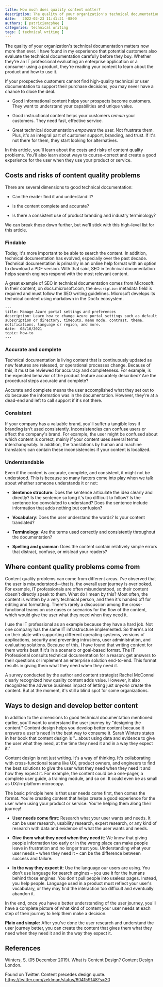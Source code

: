 ```yaml
---
title: How much does quality content matter?
description: The quality of your organization's technical documentation matters now more than ever. I have found in my experience that potential customers also evaluate the technical documentation carefully before they buy. Whether they're an IT professional evaluating an enterprise application or a consumer using a product, they're reading your content to learn about the product and how to use it.
date:   2022-02-23 11:41:21 -0800
authors: [ patriciamcphee ]
categories: technical writing
tags: [ technical writing ] 
---
```


The quality of your organization's technical documentation matters now more than ever. I have found in my experience that potential customers also evaluate the technical documentation carefully before they buy. Whether they're an IT professional evaluating an enterprise application or a consumer using a product, they're reading your content to learn about the product and how to use it. 

If your prospective customers cannot find high-quality technical or user documentation to support their purchase decisions, you may never have a chance to close the deal. 

<!--truncate-->

- Good informational content helps your prospects become customers. They want to understand your capabilities and unique value. 

- Good instructional content helps your customers *remain* your customers. They need fast, effective service. 

- Great technical documentation *empowers* the user. Not frustrate them. Plus, it's an integral part of customer support, branding, and trust. If it's not there for them, they start looking for alternatives.

In this article, you'll learn about the costs and risks of content quality problems. You'll also learn about ways to course-correct and create a good experience for the user when they use your product or service.  


## Costs and risks of content quality problems

There are several dimensions to good technical documentation:

- Can the reader find it and understand it?

- Is the content complete and accurate?

- Is there a consistent use of product branding and industry terminology? 

We can break these down further, but we'll stick with this high-level list for this article. 

### Findable
Today, it's more important to be able to search the content. In addition, technical documentation has evolved, especially over the past decade. Technical documentation is primarily in an online help format with an option to download a PDF version. With that said, SEO in technical documentation helps search engines respond with the most relevant content.

A great example of SEO in technical documentation comes from Microsoft. In their content, on docs.microsoft.com, the `description` metadata field is required and must follow the SEO writing guidelines. Microsoft develops its technical content using markdown in the Docfx ecosystem.

```text
---
title: Manage Azure portal settings and preferences
description: Learn how to change Azure portal settings such as default subscription or directory, timeouts, menu mode, contrast, theme, notifications, language or region, and more.
date:  08/10/2021 
topic: how-to
---
```

### Accurate and complete
Technical documentation is living content that is continuously updated as new features are released, or operational processes change. Because of this, it must be reviewed for accuracy and completeness. For example, is the expected behavior of the product feature accurately described? Are the procedural steps accurate and complete? 

Accurate and complete means the user accomplished what they set out to do because the information was in the documentation. However, they're at a dead-end and left to call support if it's not there. 

### Consistent
If your company has a valuable brand, you'll suffer a tangible loss if branding isn't used consistently. Inconsistencies can confuse users or affect the company's brand. For example, the user might be confused about which content is correct, mainly if your content uses several terms interchangeably. In addition, the translations by human and machine translators can contain these inconsistencies if your content is localized.       

### Understandable
Even if the content is accurate, complete, and consistent, it might not be understood. This is because so many factors come into play when we talk about whether someone understands it or not:

- **Sentence structure**: Does the sentence articulate the idea clearly and directly? Is the sentence so long it's too difficult to follow? Is the sentence too convoluted to understand? Does the sentence include information that adds nothing but confusion?

-  **Vocabulary**: Does the user understand the words? Is your content translated?

- **Terminology**: Are the terms used correctly and consistently throughout the documentation? 

- **Spelling and grammar**: Does the content contain relatively simple errors that distract, confuse, or mislead your readers?

## Where content quality problems come from
Content quality problems can come from different areas. I've observed that the user is misunderstood—that is, the overall user journey is overlooked. For example, IT professionals are often misunderstood, so their content doesn't directly speak to them. What do I mean by this? Most often, the content is written by a very technical person, and then it's handed off for editing and formatting. There's rarely a discussion among the cross-functional teams on use cases or scenarios for the flow of the content, which would give the user what they need when they need it.  

I use the IT professional as an example because they have a hard job. Not one company has the same IT infrastructure implemented. So there's a lot on their plate with supporting different operating systems, versions of applications, security and preventing intrusions, user administration, and evaluating solutions. Because of this, I have found that writing content for them works best if it's in a scenario or goal-based format. The IT Professional consults technical documentation for a reason: get answers to their questions or implement an enterprise solution end-to-end. This format results in giving them what they need when they need it.

A survey conducted by the author and content strategist Rachel McConnel clearly recognized how quality content adds value. However, it also recognized the adverse business impact of letting just *anyone* create the content. But at the moment, it's still a blind spot for some organizations. 

## Ways to design and develop better content 
In addition to the dimensions to good technical documentation mentioned earlier, you'll want to understand the user journey by "designing the content." Content design helps you develop better content because it answers a user's need in the best way to consume it. Sarah Winters states in her book that content design is "…about using data and evidence to give the user what they need, at the time they need it and in a way they expect it." 

Content design is not just writing. It's a way of thinking. It's collaborating with cross-functional teams like UX, product owners, and engineers to find the best solutions to give the user what they need when they need it and how they expect it. For example, the content could be a one-pager, a complete user guide, a training module, and so on. It could even be as small as UX/in-platform microcopy.

The basic principle here is that user needs come first, then comes the format. You're creating content that helps create a good experience for the user when using your product or service. You're helping them along their journey!

- **User needs come first**:  Research what your user wants and needs. It can be user research, usability research, expert research, or any kind of research with data and evidence of what the user wants and needs.

- **Give them what they need when they need it**: We know that giving people information too early or in the wrong place can make people leave in frustration and no longer trust you. Understanding what your user needs – when they need it – can be the difference between success and failure.

- **In the way they expect it**: Use the language our users are using. You don't use language for search engines – you use it for the humans behind those engines. You don't pull people into useless pages. Instead, you help people. Language used in a product must reflect your user's vocabulary, or they may find the interaction too difficult and eventually abandon it.


In the end, once you have a better understanding of the user journey, you'll have a complete picture of what kind of content your user needs at each step of their journey to help them make a decision. 

**Plain and simple:** After you've done the user research and understand the user journey better, you can create the content that gives them what they need when they need it and in the way they expect it.

## References
Winters, S. (05 December 2019). What is Content Design? Content Design London.

Found on Twitter. Content precedes design quote. https://twitter.com/zeldman/status/804159148?s=20



